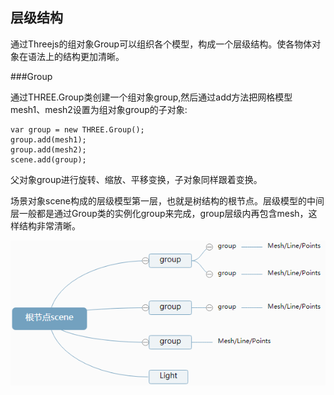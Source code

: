 层级结构
---
通过Threejs的组对象Group可以组织各个模型，构成一个层级结构。使各物体对象在语法上的结构更加清晰。

###Group

通过THREE.Group类创建一个组对象group,然后通过add方法把网格模型mesh1、mesh2设置为组对象group的子对象:

    var group = new THREE.Group();
    group.add(mesh1);
    group.add(mesh2);
    scene.add(group);
父对象group进行旋转、缩放、平移变换，子对象同样跟着变换。

场景对象scene构成的层级模型第一层，也就是树结构的根节点。层级模型的中间层一般都是通过Group类的实例化group来完成，group层级内再包含mesh，这样结构非常清晰。

![](./相关文件/10.1.png)

